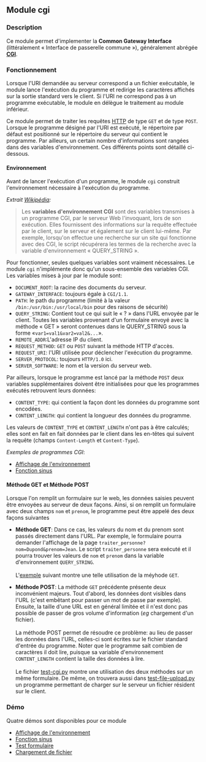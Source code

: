 <!--  Pour emacs : -*- mode:  markdown -*-  -->

## Module cgi

### Description

Ce module permet d'implementer la **Common Gateway Interface**
(littéralement « Interface de passerelle commune »), généralement
abrégée [**CGI**](http://fr.wikipedia.org/wiki/Common_Gateway_Interface).

### Fonctionnement

Lorsque l'URI demandée au serveur correspond a un fichier exécutable,
le module lance l'exécution du programme et redirige les caractères
affichés sur la sortie standard vers le client. Si l'URI ne correspond
pas à un programme exécutable, le module en délègue le traitement au
module inférieur.

Ce module permet de traiter les requêtes
[HTTP](http://fr.wikipedia.org/wiki/M%C3%A9thode_de_requ%C3%AAte#M.C3.A9thodes)
de type `GET` et de type `POST`. Lorsque le programme désigné par
l'URI est exécuté, le répertoire par défaut est positionné sur le
répertoire du serveur qui contient le programme. Par ailleurs, un
certain nombre d'informations sont rangées dans des variables
d'environnement. Ces différents points sont détaillé ci-dessous.

#### Environnement

Avant de lancer l'exécution d'un programme, le module `cgi` construit
l'environnement nécessaire à l'exécution du programme.

*Extrait [Wikipédia](http://fr.wikipedia.org/wiki/Variables_d%27environnement_CGI):*

> Les **variables d'environnement CGI** sont des variables transmises à un
> programme CGI, par le serveur Web l'invoquant, lors de son exécution.
> Elles fournissent des informations sur la requête effectuée par le
> client, sur le serveur et également sur le client lui-même. Par
> exemple, lorsqu'on effectue une recherche sur un site qui fonctionne
> avec des CGI, le script récupérera les termes de la recherche avec la
> variable d'environnement « QUERY_STRING ».

Pour fonctionner, seules quelques variables sont vraiment
nécessaires. Le module `cgi` n'implémente donc qu'un sous-ensemble des
variables CGI. Les variables mises à jour par le module sont:

* `DOCUMENT_ROOT`: la racine des documents du serveur.
* `GATEWAY_INTERFACE`: toujours égale à `CGI/1.1`.
* `PATH`: le path du programme (limité à la valeur
  `/bin:/usr/bin:/usr/local/bin` pour des raisons de sécurité)
* `QUERY_STRING`: Contient tout ce qui suit le « ? » dans l'URL
  envoyée par le client. Toutes les variables provenant d'un
  formulaire envoyé avec la méthode « GET » seront contenues dans le
  QUERY_STRING sous la forme «`var1=val1&var2=val2&...`».
* `REMOTE_ADDR`:L'adresse IP du client.
* `REQUEST_METHOD`: `GET` ou `POST` suivant la méthode HTTP d'accès.
* `REQUEST_URI`: l'URI utilisée pour déclencher l'exécution du programme.
* `SERVER_PROTOCOL`: toujours `HTTP/1.0` ici.
* `SERVER_SOFTWARE`: le nom et la version du serveur web.

Par ailleurs, lorsque le programme est lancé par la méthode `POST`
deux variables supplémentaires doivent être initialisées pour que les
programmes exécutés retrouvent leurs données:

* `CONTENT_TYPE`: qui contient la façon dont les données du programme
  sont encodées.
* `CONTENT_LENGTH`: qui contient la longueur des données du programme.

Les valeurs de `CONTENT_TYPE` et `CONTENT_LENGTH` n'ont pas à être
calculés; elles sont en fait en fait données par le client dans les
en-têtes qui suivent la requête (champs `Content-Length` et
`Content-Type`).


*Exemples de programmes CGI*:

* [Affichage de l'environnement](http://localhost:1234/demos/env.py)
* [Fonction sinus](http://localhost:1234/demos/sinus.py)

#### Méthode GET et Méthode POST

Lorsque l'on remplit un formulaire sur le web, les données saisies
peuvent être envoyées au serveur de deux façons. Ainsi, si on remplit
un formulaire avec deux champs `nom` et `prenom`, le programme peut
être appelé des deux façons suivantes

* **Méthode GET**: Dans ce cas, les valeurs du nom et du prenom sont
passés directement dans l'URL. Par exemple, le formulaire pourra
demander l'affichage de la page
`traiter_personne?nom=Dupond&prenom=Jean`.  Le script
`traiter_personne` sera exécuté et il pourra trouver les valeurs de
`nom` et `prenom` dans la variable d'environnement `QUERY_STRING`.\
\
L'[exemple](http://localhost:1234/demos/env.py?nom=Dupond&prenom=Jean) suivant
montre une telle utilisation de la méyhode `GET`.

* **Méthode POST**: La méthode `GET` précédente présente deux
inconvénient majeurs. Tout d'abord, les données dont visibles dans
l'URL (c'est embêtant pour passer un mot de passe par
exemple). Ensuite, la taille d'une URL est en général limitée et il
n'est donc pas possible de passer de gros volume d'information (*eg*
chargement d'un fichier).\
\
La méthode POST permet de résoudre ce problème: au lieu de passer les
données dans l'URL, celles-ci sont écrites sur le fichier standard
d'entrée du programme. Noter que le programme sait combien de
caractères il doit lire, puisque sa variable d'environnement
`CONTENT_LENGTH` contient la taille des données à lire.\
\
Le fichier [test-cgi.py](http://localhost:1234/demos/test-cgi.py)
montre une utilisation des deux méthodes sur un même formulaire.  De
même, on trouvera aussi dans 
[test-file-upload.py](http://localhost:1234/demos/test-file-upload.py) 
un programme permettant de charger sur le serveur un fichier 
résident sur le client.

### Démo

Quatre démos sont disponibles pour ce module

* [Affichage de l'environnement](http://localhost:1234/demos/env.py)
* [Fonction sinus](http://localhost:1234/demos/sinus.py)
* [Test formulaire](http://localhost:1234/demos/test-cgi.py)
* [Chargement de fichier](http://localhost:1234/demos/test-file-upload.py) 
